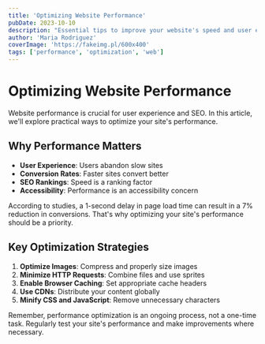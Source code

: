 ```yaml
---
title: 'Optimizing Website Performance'
pubDate: 2023-10-10
description: "Essential tips to improve your website's speed and user experience."
author: 'Maria Rodriguez'
coverImage: 'https://fakeimg.pl/600x400'
tags: ['performance', 'optimization', 'web']
---
```


# Optimizing Website Performance

Website performance is crucial for user experience and SEO. In this article, we'll explore practical ways to optimize your site's performance.

## Why Performance Matters

- **User Experience**: Users abandon slow sites
- **Conversion Rates**: Faster sites convert better
- **SEO Rankings**: Speed is a ranking factor
- **Accessibility**: Performance is an accessibility concern

According to studies, a 1-second delay in page load time can result in a 7% reduction in conversions. That's why optimizing your site's performance should be a priority.

## Key Optimization Strategies

1. **Optimize Images**: Compress and properly size images
2. **Minimize HTTP Requests**: Combine files and use sprites
3. **Enable Browser Caching**: Set appropriate cache headers
4. **Use CDNs**: Distribute your content globally
5. **Minify CSS and JavaScript**: Remove unnecessary characters

Remember, performance optimization is an ongoing process, not a one-time task. Regularly test your site's performance and make improvements where necessary.
